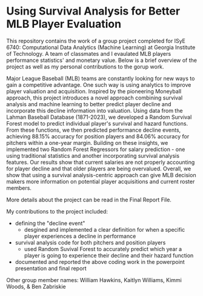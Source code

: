 # Using Survival Analysis for Better MLB Player Evaluation

This repository contains the work of a group project completed for ISyE 6740: Computational Data Analytics (Machine Learning) at Georgia Institute of Technology. A team of classmates and I evaulated MLB players performance statistics' and monetary value. Below is a brief overview of the project as well as my personal contributions to the gorup work. 

Major League Baseball (MLB) teams are constantly looking for new ways to gain a competitive advantage. One such way is using analytics to improve player valuation and acquisition. Inspired by the pioneering Moneyball approach, this project introduces a novel approach combining survival analysis and machine learning to better predict player decline and incorporate this decline information into valuation. Using data from the Lahman Baseball Database (1871-2023), we developed a Random Survival Forest model to predict individual player's survival and hazard functions. From these functions, we then predicted performance decline events, achieving 88.15\% accuracy for position players and 84.06\% accuracy for pitchers within a one-year margin. Building on these insights, we implemented two Random Forest Regressors for salary prediction - one using traditional statistics and another incorporating survival analysis features. Our results show that current salaries are not properly accounting for player decline and that older players are being overvalued. Overall, we show that using a survival analysis-centric approach can give MLB decision makers more information on potential player acquisitions and current roster members. 

More details about the project can be read in the Final Report File. 

My contributions to the project included:
- defining the "decline event"
    - desgined and implemented a clear definition for when a specific player experiences a decline in performance 
- survival analysis code for both pitchers and position players
    - used Random Suvival Forest to accurately predict which year a player is going to experience their decline and their          hazard function
- documented and reported the above coding work in the powerpoint presentation and final report

Other group member names: William Hawkins, Kaitlyn Williams, Kimmi Woods, & Ben Zabriskie
